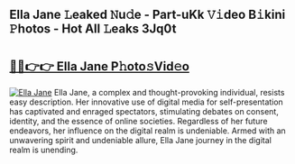 ## Ella Jane 𝙻eaked 𝙽u𝚍e - Part-uKk 𝚅𝚒deo B𝚒kini 𝙿hotos - Hot All 𝙻eaks 3Jq0t

# <h2><a href="http://ld13b2.urlbe.top/?page=Ella+Jane">🔗🔗👉👉 Ella Jane P𝚑oto𝚜Vid𝚎o</a></h2>

[![Ella Jane](https://i.imgur.com/eBuTRDB.gif)](http://ld13b2.urlbe.top/?page=Ella+Jane)
Ella Jane, a complex and thought-provoking individual, resists easy description. Her innovative use of digital media for self-presentation has captivated and enraged spectators, stimulating debates on consent, identity, and the essence of online societies. Regardless of her future endeavors, her influence on the digital realm is undeniable. Armed with an unwavering spirit and undeniable allure, Ella Jane journey in the digital realm is unending.
